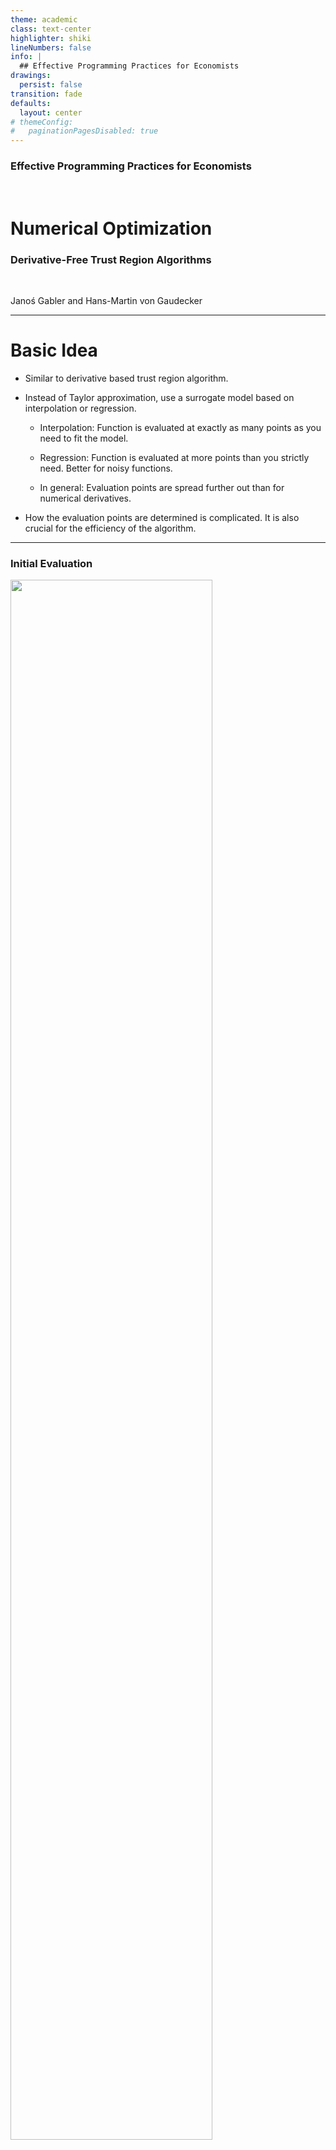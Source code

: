 ```yaml
---
theme: academic
class: text-center
highlighter: shiki
lineNumbers: false
info: |
  ## Effective Programming Practices for Economists
drawings:
  persist: false
transition: fade
defaults:
  layout: center
# themeConfig:
#   paginationPagesDisabled: true
---
```


### Effective Programming Practices for Economists

<br/>

# Numerical Optimization

### Derivative-Free Trust Region Algorithms

<br/>


Janoś Gabler and Hans-Martin von Gaudecker

---

# Basic Idea

- Similar to derivative based trust region algorithm.

- Instead of Taylor approximation, use a surrogate model based on interpolation or regression.

    - Interpolation: Function is evaluated at exactly as many points as you need to fit the model.

    - Regression: Function is evaluated at more points than you strictly need. Better for noisy functions.

    - In general: Evaluation points are spread further out than for numerical derivatives.

- How the evaluation points are determined is complicated. It is also crucial for the efficiency of the algorithm.

---

### Initial Evaluation

<img src="./iteration_0.svg" class="rounded" style="width: 80%; height: 80%; margin: auto"/>

---

### Iteration 1

<img src="./iteration_1.svg" class="rounded" style="width: 80%; height: 80%; margin: auto"/>


---

### Iteration 2

<img src="./iteration_2.svg" class="rounded" style="width: 80%; height: 80%; margin: auto"/>


---

### Iteration 3

<img src="./iteration_3.svg" class="rounded" style="width: 80%; height: 80%; margin: auto"/>


---

### Iteration 4

<img src="./iteration_4.svg" class="rounded" style="width: 80%; height: 80%; margin: auto"/>


---

### Iteration 5

<img src="./iteration_5.svg" class="rounded" style="width: 80%; height: 80%; margin: auto"/>

---

# Some Remarks

- Within the trust region, the fit is generally better than the gradient based trust region algorithm

- By construction especially at corners of trust region

- Choose between the two based on computation speed

    - If you have fast closed form derivatives, use the derivative based algorithm

    - If you only have numerical derivatives, use this instead

- Points at which the function has been evaluated before can be re-used to save function evaluations

- Since no gradient is available, algorithm will continue until trust region radius shrinks to zero

- It's intuitively very clear how this can work for noisy functions if enough evaluations are used for each surrogate model

---

# A real algorithm: COBYLA

<img src="./illustration_df_trust_region_real_algo.svg" class="rounded" style="width: 80%; height: 80%; margin: auto"/>
